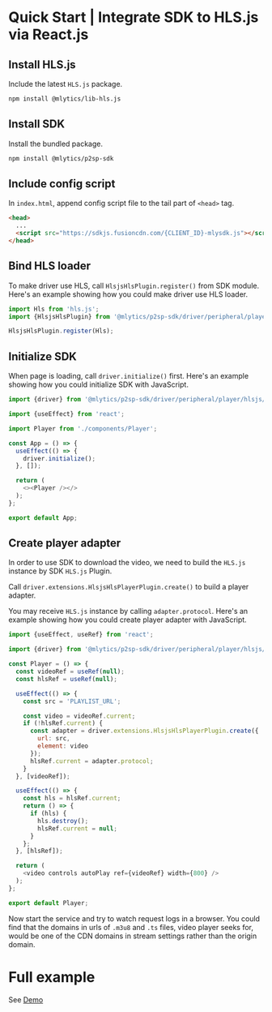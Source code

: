 # Quick Start | Integrate SDK to HLS.js via React.js

## Install HLS.js

Include the latest `HLS.js` package.

```bash
npm install @mlytics/lib-hls.js
```

## Install SDK

Install the bundled package.

```bash
npm install @mlytics/p2sp-sdk
```

## Include config script

In `index.html`, append config script file to the tail part of `<head>` tag.

```html
<head>
  ...
  <script src="https://sdkjs.fusioncdn.com/{CLIENT_ID}-mlysdk.js"></script>
</head>
```

## Bind HLS loader

To make driver use HLS, call `HlsjsHlsPlugin.register()` from SDK module. Here's an example showing how you could make driver use HLS loader.

```javascript
import Hls from 'hls.js';
import {HlsjsHlsPlugin} from '@mlytics/p2sp-sdk/driver/peripheral/player/hlsjs/streaming/hls/bundle';

HlsjsHlsPlugin.register(Hls);
```

## Initialize SDK

When page is loading, call `driver.initialize()` first. Here's an example showing how you could initialize SDK with JavaScript.

```javascript
import {driver} from '@mlytics/p2sp-sdk/driver/peripheral/player/hlsjs/streaming/hls/bundle';

import {useEffect} from 'react';

import Player from './components/Player';

const App = () => {
  useEffect(() => {
    driver.initialize();
  }, []);

  return (
    <><Player /></>
  );
};

export default App;
```

## Create player adapter

In order to use SDK to download the video, we need to build the `HLS.js` instance by SDK `HLS.js` Plugin.

Call `driver.extensions.HlsjsHlsPlayerPlugin.create()` to build a player adapter.

You may receive `HLS.js` instance by calling `adapter.protocol`. Here's an example showing how you could create player adapter with JavaScript.

```javascript
import {useEffect, useRef} from 'react';

import {driver} from '@mlytics/p2sp-sdk/driver/peripheral/player/hlsjs/streaming/hls/bundle';

const Player = () => {
  const videoRef = useRef(null);
  const hlsRef = useRef(null);

  useEffect(() => {
    const src = 'PLAYLIST_URL';

    const video = videoRef.current;
    if (!hlsRef.current) {
      const adapter = driver.extensions.HlsjsHlsPlayerPlugin.create({
        url: src,
        element: video
      });
      hlsRef.current = adapter.protocol;
    }
  }, [videoRef]);

  useEffect(() => {
    const hls = hlsRef.current;
    return () => {
      if (hls) {
        hls.destroy();
        hlsRef.current = null;
      }
    };
  }, [hlsRef]);

  return (
    <video controls autoPlay ref={videoRef} width={800} />
  );
};

export default Player;
```

Now start the service and try to watch request logs in a browser. You could find that the domains in urls of `.m3u8` and `.ts` files, video player seeks for, would be one of the CDN domains in stream settings rather than the origin domain.

# Full example

See [Demo](https://github.com/mlytics/mly-stream-sdk-guide/tree/main/Web%20SDK/Player%20Integrations/HLS.js/React.js)
